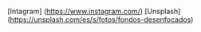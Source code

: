[Intagram] (https://www.instagram.com/)
[Unsplash] (https://unsplash.com/es/s/fotos/fondos-desenfocados)